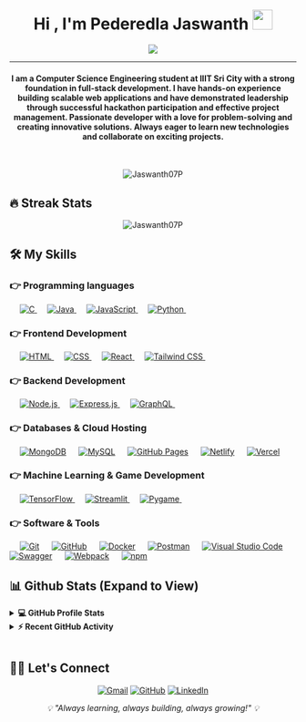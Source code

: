 <h1 align="center">Hi , I'm Pederedla Jaswanth <img src="https://media.giphy.com/media/hvRJCLFzcasrR4ia7z/giphy.gif" width="35"></h1>
<p align="center">
 <a href="https://github.com/DenverCoder1/readme-typing-svg"><img src="https://readme-typing-svg.herokuapp.com?lines=Full-Stack+Web+Developer;Computer+Science+Student;Always+learning+new+things;&center=true&width=500&height=50&font=georgia&color=F7F7F7"></a>
</p>
<hr/>
<h4 align="center">I am a Computer Science Engineering student at IIIT Sri City with a strong foundation in full-stack development. I have hands-on experience building scalable web applications and have demonstrated leadership through successful hackathon participation and effective project management. Passionate developer with a love for problem-solving and creating innovative solutions. Always eager to learn new technologies and collaborate on exciting projects.</h4>
<br>
<p align="center"> <img src="https://komarev.com/ghpvc/?username=Jaswanth07P&label=Jaswanth's%20Profile%20Views%20&color=dc143c&style=plastic" alt="Jaswanth07P" /> </p>

## 🔥 Streak Stats

<p align="center"><img align="center" src="https://github-readme-streak-stats.herokuapp.com/?user=Jaswanth07P&theme=algolia" alt="Jaswanth07P" /></p>

## 🛠️ My Skills

### 👉 Programming languages

<p align="left"> 
  &emsp; 
  <a href="https://www.cprogramming.com/" target="_blank"> 
    <img alt="C" src="https://img.shields.io/badge/C%20-%232370ED.svg?logo=c&logoColor=white">
  </a> 
  &emsp;
  <a href="https://www.java.com" target="_blank"> 
    <img alt="Java" src="https://img.shields.io/badge/Java-%23007396.svg?logo=java&logoColor=white">
  </a>
  &emsp;
  <a href="https://developer.mozilla.org/en-US/docs/Web/JavaScript" target="_blank"> 
     <img alt="JavaScript" src="https://img.shields.io/badge/JavaScript%20-%23F7DF1E.svg?logo=javascript&logoColor=black">
   </a>
  &emsp;
   <a href="https://www.python.org" target="_blank">
    <img alt="Python" src="https://img.shields.io/badge/Python%20-%2314354C.svg?logo=python&logoColor=white">
  </a>
&emsp; 
</p>

### 👉 Frontend Development

<p align="left"> 
  &emsp; 
  <a href="https://www.w3.org/html/" target="_blank"> 
   <img alt="HTML" src="https://img.shields.io/badge/HTML5%20-%23E34F26.svg?logo=html5&logoColor=white">
  </a>   
  &emsp;
  <a href="https://www.w3schools.com/css/" target="_blank">
    <img alt="CSS" src="https://img.shields.io/badge/CSS%20-%231572B6.svg?logo=css3&logoColor=white">
  </a> 
  &emsp;
  <a href="https://reactjs.org/" target="_blank"> 
   <img alt="React" src="https://img.shields.io/badge/React%20-%2320232a.svg?logo=react&logoColor=%2361DAFB">
  </a>
  &emsp;
  <a href="https://tailwindcss.com/" target="_blank"> 
    <img alt="Tailwind CSS" src="https://img.shields.io/badge/Tailwind%20CSS-%2338B2AC.svg?logo=tailwind-css&logoColor=white">
  </a>
&emsp; 
</p>

### 👉 Backend Development

<p align="left">
  &emsp;
  <a href="https://nodejs.org" target="_blank"> 
    <img alt="Node.js" src="https://img.shields.io/badge/Node.js%20-%2343853D.svg?logo=node.js&logoColor=white">
  </a>
  &emsp;
  <a href="https://expressjs.com" target="_blank">
    <img alt="Express.js" src="https://img.shields.io/badge/Express.js%20-%23404d59.svg?logo=express&logoColor=white">
  </a>
  &emsp;
  <a href="https://graphql.org" target="_blank">
    <img alt="GraphQL" src="https://img.shields.io/badge/GraphQL-E10098?logo=graphql&logoColor=white">
  </a>
&emsp; 
</p>

### 👉 Databases & Cloud Hosting

<p align="left">
  &emsp;
    <a href="https://www.mongodb.com/"><img alt="MongoDB" src="https://img.shields.io/badge/MongoDB-%234ea94b.svg?logo=mongodb&logoColor=white"></a>
  &emsp;
    <a href="https://www.mysql.com/"><img alt="MySQL" src="https://img.shields.io/badge/MySQL-00000F?style=flat&logo=mysql&logoColor=white"></a>
  &emsp;
    <a href="https://www.github.com"><img alt="GitHub Pages" src="https://img.shields.io/badge/GitHub%20Pages-%23327FC7.svg?style=flat&logo=github&logoColor=white"></a>
  &emsp;
    <a href="https://netlify.com/"><img alt="Netlify" src="https://img.shields.io/badge/Netlify-%23000000.svg?logo=netlify&logoColor=#00C7B7"></a>
  &emsp;
    <a href="https://vercel.com/"><img alt="Vercel" src="https://img.shields.io/badge/Vercel-%23000000.svg?logo=vercel&logoColor=white"></a>
 &emsp; 
</p>

### 👉 Machine Learning & Game Development

<p align="left">
  &emsp;
  <a href="https://www.tensorflow.org" target="_blank"> 
    <img alt="TensorFlow" src="https://img.shields.io/badge/TensorFlow-%23FF6F00.svg?logo=TensorFlow&logoColor=white">
  </a>
  &emsp;
  <a href="https://streamlit.io/" target="_blank"> 
    <img alt="Streamlit" src="https://img.shields.io/badge/Streamlit-%23FF4B4B.svg?logo=streamlit&logoColor=white">
  </a>
  &emsp;
  <a href="https://www.pygame.org/" target="_blank"> 
    <img alt="Pygame" src="https://img.shields.io/badge/Pygame-%23000000.svg?logo=python&logoColor=white">
  </a>
&emsp; 
</p>

### 👉 Software & Tools

<p>
  &emsp;
    <a href="#"><img alt="Git" src="https://img.shields.io/badge/Git%20-%23F05033.svg?logo=git&logoColor=white"></a>
  &emsp;
    <a href="#"><img alt="GitHub" src="https://img.shields.io/badge/GitHub-%23121011.svg?logo=github&logoColor=white"></a>
  &emsp;
    <a href="#"><img alt="Docker" src="https://img.shields.io/badge/Docker-%230db7ed.svg?logo=docker&logoColor=white"></a>
  &emsp;
    <a href="#"><img alt="Postman" src="https://img.shields.io/badge/Postman-FF6C37?style=flat&logo=postman&logoColor=white"></a>
  &emsp;
    <a href="#"><img alt="Visual Studio Code" src="https://img.shields.io/badge/Visual%20Studio%20Code-0078d7.svg?logo=visual-studio-code&logoColor=white"></a>
  &emsp;
    <a href="#"><img alt="Swagger" src="https://img.shields.io/badge/Swagger-%23Clojure.svg?logo=swagger&logoColor=white"></a>
  &emsp;
    <a href="#"><img alt="Webpack" src="https://img.shields.io/badge/Webpack-%238DD6F9.svg?logo=webpack&logoColor=black"></a>
  &emsp;
    <a href="#"><img alt="npm" src="https://img.shields.io/badge/npm-%23000000.svg?logo=npm&logoColor=white"></a>
 &emsp; 
</p>

## 📊 Github Stats (Expand to View)

<details> 
  <summary><b>💻 GitHub Profile Stats</b></summary>
  <br/>
  <p align="center">
    <a href="https://github.com/Jaswanth07P"><img align="center" src="https://github-readme-stats.vercel.app/api?username=Jaswanth07P&show_icons=true&locale=en&theme=algolia" alt="Jaswanth07P" height="192px"/></a>
	</p>
	<p  align="center">
	  <img src="https://github-readme-stats.vercel.app/api/top-langs?username=Jaswanth07P&show_icons=true&locale=en&layout=compact&theme=algolia" alt="Jaswanth07P" height="192px"/>
	</p>
  <br/>
  <b>Note:</b> Top languages is only a metric of the languages my public code consists of and doesn't reflect experience or skill level.
  </p>
</details>

<details>
  <summary><b>⚡ Recent GitHub Activity</b></summary>
  <br/>
	<a href="https://github.com/Jaswanth07P"><img alt="Jaswanth's Activity Graph" src="https://github-readme-activity-graph.vercel.app/graph?username=Jaswanth07P&custom_title=Jaswanth%20Pederedla's%20Contribution%20Graph&theme=react-dark" /></a>
  <br/>
</details>

<br/>

## 🙋‍♂️ Let's Connect

<p align="center">
  <a href="mailto:jaswanth.p22@iiits.in"><img src="https://img.icons8.com/bubbles/50/000000/gmail.png" alt="Gmail"/></a>
	<a href="https://github.com/Jaswanth07P"><img src="https://img.icons8.com/bubbles/50/000000/github.png" alt="GitHub"/></a>
	<a href="https://www.linkedin.com/in/jaswanth-pederedla/"><img src="https://img.icons8.com/bubbles/50/000000/linkedin.png" alt="LinkedIn"/></a>
</p>

<p align="center">
  <i>💡 "Always learning, always building, always growing!" 💡</i>
</p>
